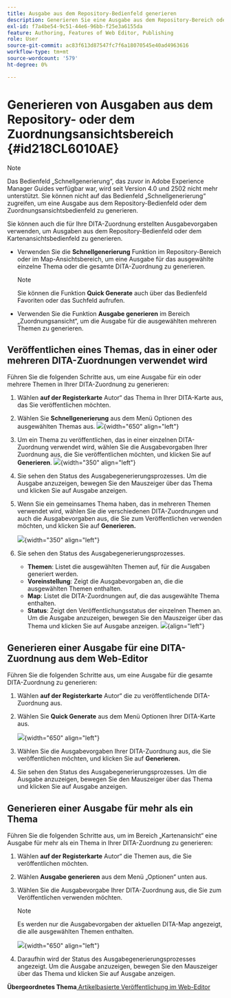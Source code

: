```yaml
---
title: Ausgabe aus dem Repository-Bedienfeld generieren
description: Generieren Sie eine Ausgabe aus dem Repository-Bereich oder dem Zuordnungsansichtsbereich in AEM Guides. Erfahren Sie, wie Sie ein Thema veröffentlichen, das in einer oder mehreren DITA-Zuordnungen verwendet wird, oder wie Sie eine Ausgabe für mehrere Themen generieren.
exl-id: f7a4be54-9c51-44e6-96bb-f25e3a6155da
feature: Authoring, Features of Web Editor, Publishing
role: User
source-git-commit: ac83f613d87547fc7f6a18070545e40ad4963616
workflow-type: tm+mt
source-wordcount: '579'
ht-degree: 0%

---
```


# Generieren von Ausgaben aus dem Repository- oder dem Zuordnungsansichtsbereich {#id218CL6010AE}

>[!NOTE]
>
> Das Bedienfeld „Schnellgenerierung“, das zuvor in Adobe Experience Manager Guides verfügbar war, wird seit Version 4.0 und 2502 nicht mehr unterstützt. Sie können nicht auf das Bedienfeld „Schnellgenerierung“ zugreifen, um eine Ausgabe aus dem Repository-Bedienfeld oder dem Zuordnungsansichtsbedienfeld zu generieren.

Sie können auch die für Ihre DITA-Zuordnung erstellten Ausgabevorgaben verwenden, um Ausgaben aus dem Repository-Bedienfeld oder dem Kartenansichtsbedienfeld zu generieren.

- Verwenden Sie die **Schnellgenerierung** Funktion im Repository-Bereich oder im Map-Ansichtsbereich, um eine Ausgabe für das ausgewählte einzelne Thema oder die gesamte DITA-Zuordnung zu generieren.

  >[!NOTE]
  >
  > Sie können die Funktion **Quick Generate** auch über das Bedienfeld Favoriten oder das Suchfeld aufrufen.

- Verwenden Sie die Funktion **Ausgabe generieren** im Bereich „Zuordnungsansicht“, um die Ausgabe für die ausgewählten mehreren Themen zu generieren.

## Veröffentlichen eines Themas, das in einer oder mehreren DITA-Zuordnungen verwendet wird

Führen Sie die folgenden Schritte aus, um eine Ausgabe für ein oder mehrere Themen in Ihrer DITA-Zuordnung zu generieren:

1. Wählen **auf der Registerkarte** Autor“ das Thema in Ihrer DITA-Karte aus, das Sie veröffentlichen möchten.

1. Wählen Sie **Schnellgenerierung** aus dem Menü Optionen des ausgewählten Themas aus.
   ![](images/select-topic-options-menu_cs.png){width="650" align="left"}

1. Um ein Thema zu veröffentlichen, das in einer einzelnen DITA-Zuordnung verwendet wird, wählen Sie die Ausgabevorgaben Ihrer Zuordnung aus, die Sie veröffentlichen möchten, und klicken Sie auf **Generieren**.
   ![](images/select-preset_cs.png){width="350" align="left"}

1. Sie sehen den Status des Ausgabegenerierungsprozesses. Um die Ausgabe anzuzeigen, bewegen Sie den Mauszeiger über das Thema und klicken Sie auf Ausgabe anzeigen.

1. Wenn Sie ein gemeinsames Thema haben, das in mehreren Themen verwendet wird, wählen Sie die verschiedenen DITA-Zuordnungen und auch die Ausgabevorgaben aus, die Sie zum Veröffentlichen verwenden möchten, und klicken Sie auf **Generieren.**

   ![](images/select-preset-multiple-maps_cs.png){width="350" align="left"}

1. Sie sehen den Status des Ausgabegenerierungsprozesses.

   - **Themen**: Listet die ausgewählten Themen auf, für die Ausgaben generiert werden.
   - **Voreinstellung**: Zeigt die Ausgabevorgaben an, die die ausgewählten Themen enthalten.
   - **Map**: Listet die DITA-Zuordnungen auf, die das ausgewählte Thema enthalten.
   - **Status**: Zeigt den Veröffentlichungsstatus der einzelnen Themen an.
Um die Ausgabe anzuzeigen, bewegen Sie den Mauszeiger über das Thema und klicken Sie auf Ausgabe anzeigen.
     ![](images/output-multiple-maps_cs.png){align="left"}


## Generieren einer Ausgabe für eine DITA-Zuordnung aus dem Web-Editor

Führen Sie die folgenden Schritte aus, um eine Ausgabe für die gesamte DITA-Zuordnung zu generieren:

1. Wählen **auf der Registerkarte** Autor“ die zu veröffentlichende DITA-Zuordnung aus.

1. Wählen Sie **Quick Generate** aus dem Menü Optionen Ihrer DITA-Karte aus.

   ![](images/select-map-options-menu_cs.png){width="650" align="left"}

1. Wählen Sie die Ausgabevorgaben Ihrer DITA-Zuordnung aus, die Sie veröffentlichen möchten, und klicken Sie auf **Generieren.**

1. Sie sehen den Status des Ausgabegenerierungsprozesses. Um die Ausgabe anzuzeigen, bewegen Sie den Mauszeiger über das Thema und klicken Sie auf Ausgabe anzeigen.


## Generieren einer Ausgabe für mehr als ein Thema

Führen Sie die folgenden Schritte aus, um im Bereich „Kartenansicht“ eine Ausgabe für mehr als ein Thema in Ihrer DITA-Zuordnung zu generieren:

1. Wählen **auf der Registerkarte** Autor“ die Themen aus, die Sie veröffentlichen möchten.

1. Wählen **Ausgabe generieren** aus dem Menü „Optionen“ unten aus.

1. Wählen Sie die Ausgabevorgabe Ihrer DITA-Zuordnung aus, die Sie zum Veröffentlichen verwenden möchten.

   >[!NOTE]
   >
   > Es werden nur die Ausgabevorgaben der aktuellen DITA-Map angezeigt, die alle ausgewählten Themen enthalten.

   ![](images/generate-output-multiple-topics_cs.png){width="650" align="left"}

1. Daraufhin wird der Status des Ausgabegenerierungsprozesses angezeigt. Um die Ausgabe anzuzeigen, bewegen Sie den Mauszeiger über das Thema und klicken Sie auf Ausgabe anzeigen.


**Übergeordnetes Thema**&#x200B;[ Artikelbasierte Veröffentlichung im Web-Editor](web-editor-article-publishing.md)
